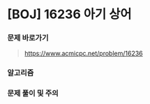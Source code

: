 # [BOJ] 16236 아기 상어

### 문제 바로가기

>  https://www.acmicpc.net/problem/16236

### 알고리즘

> 

### 문제 풀이 및 주의

> 



